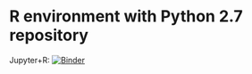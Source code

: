 # R environment with Python 2.7 repository

Jupyter+R: [![Binder](http://mybinder.org/badge.svg)]()

